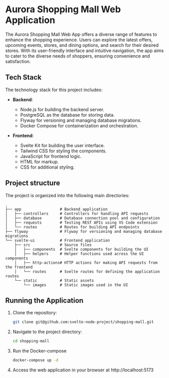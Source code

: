 # Aurora Shopping Mall Web Application

The Aurora Shopping Mall Web App offers a diverse range of features to enhance the shopping experience. Users can explore the latest offers, upcoming events, stores, and dining options, and search for their desired stores. With its user-friendly interface and intuitive navigation, the app aims to cater to the diverse needs of shoppers, ensuring convenience and satisfaction.

## Tech Stack

The technology stack for this project includes:

- **Backend**:
  - Node.js for building the backend server.
  - PostgreSQL as the database for storing data.
  - Flyway for versioning and managing database migrations.
  - Docker Compose for containerization and orchestration.

- **Frontend**:
  - Svelte Kit for building the user interface.
  - Tailwind CSS for styling the components.
  - JavaScript for frontend logic.
  - HTML for markup.
  - CSS for additional styling.


## Project structure

The project is organized into the following main directories:

```
.
├── app                 # Backend application
│   ├── controllers     # Controllers for handling API requests
│   ├── database        # Database connection pool and configuration
│   ├── requests        # Testing REST APIs using VS Code extension
│   └── routes          # Routes for building API endpoints
├── flyway              # Flyway for versioning and managing database migrations
└── svelte-ui           # Frontend application
    ├── src             # Source files
    │   ├── components  # Svelte components for building the UI
    │   ├── helpers     # Helper functions used across the UI components
    │   ├── http-actions# HTTP actions for making API requests from the frontend
    │   └── routes      # Svelte routes for defining the application routes
    └── static          # Static assets
        └── images      # Static images used in the UI
```

## Running the Application

1. Clone the repository:

   ```bash
   git clone git@github.com:svelte-node-project/shopping-mall.git
   ```

2. Navigate to the project directory:

   ```bash
   cd shopping-mall
   ```

3. Run the Docker-compose

   ```bash
   docker-compose up -d
   ```

4. Access the web application in your browser at http://localhost:5173
